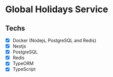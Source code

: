 # Global Holidays Service

## Techs

- [x] Docker (Nodejs, PostgreSQL and Redis)
- [x] Nestjs
- [x] PostgreSQL
- [x] Redis
- [x] TypeORM
- [x] TypeScript
